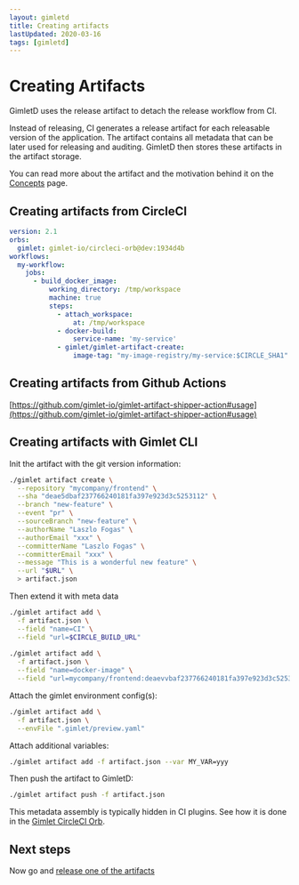 ```yaml
---
layout: gimletd
title: Creating artifacts
lastUpdated: 2020-03-16
tags: [gimletd]
---
```


# Creating Artifacts

GimletD uses the release artifact to detach the release workflow from CI.

Instead of releasing, CI generates a release artifact for each releasable version of the application.
The artifact contains all metadata that can be later used for releasing and auditing. 
GimletD then stores these artifacts in the artifact storage.

You can read more about the artifact and the motivation behind it on the [Concepts](/gimletd/concepts) page.

## Creating artifacts from CircleCI

```yaml
version: 2.1
orbs:
  gimlet: gimlet-io/circleci-orb@dev:1934d4b
workflows:
  my-workflow:
    jobs:
      - build_docker_image:
          working_directory: /tmp/workspace
          machine: true
          steps:
            - attach_workspace:
                at: /tmp/workspace
            - docker-build:
                service-name: 'my-service'
            - gimlet/gimlet-artifact-create:
                image-tag: "my-image-registry/my-service:$CIRCLE_SHA1"
```



## Creating artifacts from Github Actions

[https://github.com/gimlet-io/gimlet-artifact-shipper-action#usage](https://github.com/gimlet-io/gimlet-artifact-shipper-action#usage)

## Creating artifacts with Gimlet CLI

Init the artifact with the git version information:

```bash
./gimlet artifact create \
  --repository "mycompany/frontend" \
  --sha "deae5dbaf237766240181fa397e923d3c5253112" \
  --branch "new-feature" \
  --event "pr" \
  --sourceBranch "new-feature" \
  --authorName "Laszlo Fogas" \
  --authorEmail "xxx" \
  --committerName "Laszlo Fogas" \
  --committerEmail "xxx" \
  --message "This is a wonderful new feature" \
  --url "$URL" \
  > artifact.json
```

Then extend it with meta data

```bash
./gimlet artifact add \
  -f artifact.json \
  --field "name=CI" \
  --field "url=$CIRCLE_BUILD_URL"
  
./gimlet artifact add \
  -f artifact.json \
  --field "name=docker-image" \
  --field "url=mycompany/frontend:deaevvbaf237766240181fa397e923d3c5253112"
```

Attach the gimlet environment config(s):

```bash
./gimlet artifact add \
  -f artifact.json \
  --envFile ".gimlet/preview.yaml"
```

Attach additional variables:

```bash
./gimlet artifact add -f artifact.json --var MY_VAR=yyy
```
  
Then push the artifact to GimletD:

```bash
./gimlet artifact push -f artifact.json
```

This metadata assembly is typically hidden in CI plugins. See how it is done in the 
[Gimlet CircleCI Orb](https://github.com/gimlet-io/circleci-orb/blob/alpha/src/commands/gimlet-artifact-create.yml).

## Next steps

Now go and [release one of the artifacts](/gimletd/on-demand-releases)
